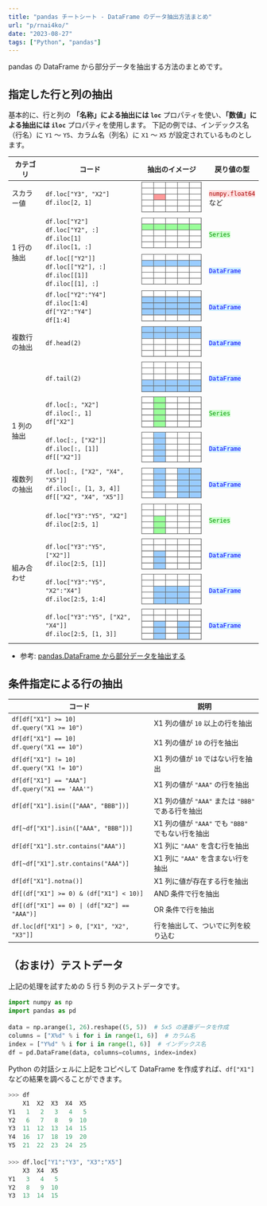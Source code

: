 ```yaml
---
title: "pandas チートシート - DataFrame のデータ抽出方法まとめ"
url: "p/rnai4ko/"
date: "2023-08-27"
tags: ["Python", "pandas"]
---
```


pandas の DataFrame から部分データを抽出する方法のまとめです。

指定した行と列の抽出
----

基本的に、行と列の __「名称」による抽出には `loc`__ プロパティを使い、__「数値」による抽出には `iloc`__ プロパティを使用します。
下記の例では、インデックス名（行名）に `Y1` 〜 `Y5`、カラム名（列名）に `X1` 〜 `X5` が設定されているものとします。

<style>
  .series { background: #cfc; color: #090; }
  .df { background: #cef; color: blue; }
  .scalar { background: #fdd; color: #a00; }
</style>
<table>
  <thead>
    <tr>
      <th>カテゴリ</th>
      <th>コード</th>
      <th>抽出のイメージ</th>
      <th>戻り値の型</th>
    </tr>
  </thead>
  <tbody>
    <tr>
      <td rowspan="1">スカラー値</td>
      <td>
        <code>df.loc["Y3", "X2"]</code><br />
        <code>df.iloc[2, 1]</code>
      </td>
      <td><img src="img-scalar.drawio.svg" alt="" /></td>
      <td><code class="scalar">numpy.float64</code><br />など</td>
    </tr>
    <tr>
      <td rowspan="2">1 行の抽出</td>
      <td>
        <code>df.loc["Y2"]</code><br />
        <code>df.loc["Y2", :]</code><br />
        <code>df.iloc[1]</code><br />
        <code>df.iloc[1, :]</code>
      </td>
      <td><img src="img-y2.drawio.svg" alt="" /></td>
      <td><code class="series">Series</code></td>
    </tr>
    <tr>
      <td>
        <code>df.loc[["Y2"]]</code><br />
        <code>df.loc[["Y2"], :]</code><br />
        <code>df.iloc[[1]]</code><br />
        <code>df.iloc[[1], :]</code>
      </td>
      <td><img src="img-y2-df.drawio.svg" alt="" /></td>
      <td><code class="df">DataFrame</code></td>
    </tr>
    <tr>
      <td rowspan="3">複数行の抽出</td>
      <td>
        <code>df.loc["Y2":"Y4"]</code><br />
        <code>df.iloc[1:4]</code><br />
        <code>df["Y2":"Y4"]</code><br />
        <code>df[1:4]</code>
      </td>
      <td><img src="img-row-234.drawio.svg" alt="" /></td>
      <td><code class="df">DataFrame</code></td>
    </tr>
    <tr>
      <td><code>df.head(2)</code></td>
      <td><img src="img-head.drawio.svg" alt="" /></td>
      <td><code class="df">DataFrame</code></td>
    </tr>
    <tr>
      <td><code>df.tail(2)</code></td>
      <td><img src="img-tail.drawio.svg" alt="" /></td>
      <td><code class="df">DataFrame</code></td>
    </tr>
    <tr>
      <td rowspan="2">1 列の抽出</td>
      <td>
        <code>df.loc[:, "X2"]</code><br />
        <code>df.iloc[:, 1]</code><br />
        <code>df["X2"]</code>
      </td>
      <td><img src="img-col-2.drawio.svg" alt="" /></td>
      <td><code class="series">Series</code></td>
    </tr>
    <tr>
      <td>
        <code>df.loc[:, ["X2"]]</code><br />
        <code>df.iloc[:, [1]]</code><br />
        <code>df[["X2"]]</code>
      </td>
      <td><img src="img-col-2-df.drawio.svg" alt="" /></td>
      <td><code class="df">DataFrame</code></td>
    </tr>
    <tr>
      <td rowspan="1">複数列の抽出</td>
      <td>
        <code>df.loc[:, ["X2", "X4", "X5"]]</code><br />
        <code>df.iloc[:, [1, 3, 4]]</code><br />
        <code>df[["X2", "X4", "X5"]]</code>
      </td>
      <td><img src="img-col-245.drawio.svg" alt="" /></td>
      <td><code class="df">DataFrame</code></td>
    </tr>
    <tr>
      <td rowspan="4">組み合わせ</td>
      <td>
        <code>df.loc["Y3":"Y5", "X2"]</code><br />
        <code>df.iloc[2:5, 1]</code>
      </td>
      <td><img src="img-y345-x2.drawio.svg" alt="" /></td>
      <td><code class="series">Series</code></td>
    </tr>
    <tr>
      <td>
        <code>df.loc["Y3":"Y5", ["X2"]]</code><br />
        <code>df.iloc[2:5, [1]]</code>
      </td>
      <td><img src="img-y345-x2-df.drawio.svg" alt="" /></td>
      <td><code class="df">DataFrame</code></td>
    </tr>
    <tr>
      <td>
        <code>df.loc["Y3":"Y5", "X2":"X4"]</code><br />
        <code>df.iloc[2:5, 1:4]</code>
      </td>
      <td><img src="img-y345-x234.drawio.svg" alt="" /></td>
      <td><code class="df">DataFrame</code></td>
    </tr>
    <tr>
      <td>
        <code>df.loc["Y3":"Y5", ["X2", "X4"]]</code><br />
        <code>df.iloc[2:5, [1, 3]]</code>
      </td>
      <td><img src="img-y345-x24.drawio.svg" alt="" /></td>
      <td><code class="df">DataFrame</code></td>
    </tr>
  </tbody>
</table>

- 参考: [pandas.DataFrame から部分データを抽出する](/p/8j4k3iy/)


条件指定による行の抽出
----

<table>
  <thead>
    <tr>
      <th>コード</th>
      <th>説明</th>
    </tr>
  </thead>
  <tbody>
    <tr>
      <td>
        <code>df[df["X1"] >= 10]</code><br/>
        <code>df.query("X1 >= 10")</code>
      </td>
      <td>X1 列の値が <code>10</code> 以上の行を抽出</td>
    </tr>
    <tr>
      <td>
        <code>df[df["X1"] == 10]</code><br/>
        <code>df.query("X1 == 10")</code>
      </td>
      <td>X1 列の値が <code>10</code> の行を抽出</td>
    </tr>
    <tr>
      <td>
        <code>df[df["X1"] != 10]</code><br/>
        <code>df.query("X1 != 10")</code>
      </td>
      <td>X1 列の値が <code>10</code> ではない行を抽出</td>
    </tr>
    <tr>
      <td>
        <code>df[df["X1"] == "AAA"]</code><br/>
        <code>df.query("X1 == 'AAA'")</code>
      </td>
      <td>X1 列の値が <code>"AAA"</code> の行を抽出</td>
    </tr>
    <tr>
      <td>
        <code>df[df["X1"].isin(["AAA", "BBB"])]</code>
      </td>
      <td>X1 列の値が <code>"AAA"</code> または <code>"BBB"</code> である行を抽出</td>
    </tr>
    <tr>
      <td>
        <code>df[~df["X1"].isin(["AAA", "BBB"])]</code>
      </td>
      <td>X1 列の値が <code>"AAA"</code> でも <code>"BBB"</code> でもない行を抽出</td>
    </tr>
    <tr>
      <td>
        <code>df[df["X1"].str.contains("AAA")]</code>
      </td>
      <td>X1 列に <code>"AAA"</code> を含む行を抽出</td>
    </tr>
    <tr>
      <td>
        <code>df[~df["X1"].str.contains("AAA")]</code>
      </td>
      <td>X1 列に <code>"AAA"</code> を含まない行を抽出</td>
    </tr>
    <tr>
      <td>
        <code>df[df["X1"].notna()]</code>
      </td>
      <td>X1 列に値が存在する行を抽出</td>
    </tr>
    <tr>
      <td>
        <code>df[(df["X1"] >= 0) & (df["X1"] < 10)]</code>
      </td>
      <td>AND 条件で行を抽出</td>
    </tr>
    <tr>
      <td>
        <code>df[(df["X1"] == 0) | (df["X2"] == "AAA")]</code>
      </td>
      <td>OR 条件で行を抽出</td>
    </tr>
    <tr>
      <td>
        <code>df.loc[df["X1"] > 0, ["X1", "X2", "X3"]]</code>
      </td>
      <td>行を抽出して、ついでに列を絞り込む</td>
    </tr>
  </tbody>
</table>


（おまけ）テストデータ
----

上記の処理を試すための 5 行 5 列のテストデータです。

```python
import numpy as np
import pandas as pd

data = np.arange(1, 26).reshape((5, 5))  # 5x5 の連番データを作成
columns = ["X%d" % i for i in range(1, 6)]  # カラム名
index = ["Y%d" % i for i in range(1, 6)]  # インデックス名
df = pd.DataFrame(data, columns=columns, index=index)
```

Python の対話シェルに上記をコピペして DataFrame を作成すれば、`df["X1"]` などの結果を調べることができます。

```python
>>> df
    X1  X2  X3  X4  X5
Y1   1   2   3   4   5
Y2   6   7   8   9  10
Y3  11  12  13  14  15
Y4  16  17  18  19  20
Y5  21  22  23  24  25

>>> df.loc["Y1":"Y3", "X3":"X5"]
    X3  X4  X5
Y1   3   4   5
Y2   8   9  10
Y3  13  14  15
```

